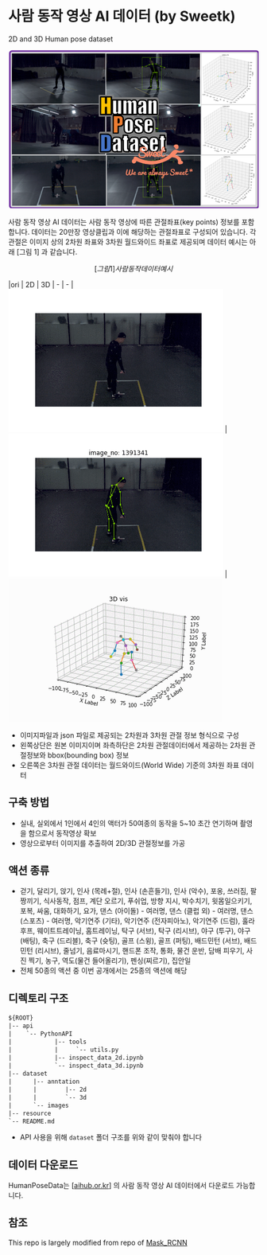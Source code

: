 # 사람 동작 영상 AI 데이터 (by Sweetk)
2D and 3D Human pose dataset

![title](resource/title.png)

사람 동작 영상 AI 데이터는 사람 동작 영상에 따른 관절좌표(key points) 정보를 포함합니다. 데이터는 20만장 영상클립과 이에 해당하는 관절좌표로 구성되어 있습니다. 각 관절은 이미지 상의 2차원 좌표와 3차원 월드와이드 좌표로 제공되며 데이터 예시는 아래 [그림 1] 과 같습니다.

$$[그림 1] 사람동작데이터 예시$$

|ori | 2D | 3D
| -  | -  |
![alt](resource/img003.gif) | ![alt](resource/img004.gif) | ![alt](resource/img005.gif)

* 이미지파일과 json 파일로 제공되는 2차원과 3차원 관절 정보 형식으로 구성
* 왼쪽상단은 원본 이미지이며 좌측하단은 2차원 관절데이터에서 제공하는 2차원 관절정보와 bbox(bounding box) 정보
* 오른쪽은 3차원 관절 데이터는 월드와이드(World Wide) 기준의 3차원 좌표 데이터

## 구축 방법
* 실내, 실외에서 1인에서 4인의 액터가 50여종의 동작을 5~10 초간 연기하며 촬영을 함으로서 동작영상 확보
* 영상으로부터 이미지를 추출하여 2D/3D 관절정보를 가공

## 액션 종류
* 걷기, 달리기, 앉기, 인사 (목례+절), 인사 (손흔들기), 인사 (악수), 포옹, 쓰러짐, 팔짱끼기, 식사동작, 점프, 계단 오르기, 푸쉬업, 방향 지시, 박수치기, 윗몸일으키기, 포복, 싸움, 대화하기, 요가, 댄스 (아이돌) - 여러명, 댄스 (클럽 외) - 여러명, 댄스 (스포츠) - 여러명, 악기연주 (기타), 악기연주 (전자피아노), 악기연주 (드럼), 훌라후프, 웨이트트레이닝, 홈트레이닝, 탁구 (서브), 탁구 (리시브), 야구 (투구), 야구 (배팅), 축구 (드리블), 축구 (슛팅), 골프 (스윙), 골프 (퍼팅), 배드민턴 (서브), 배드민턴 (리시브), 줄넘기, 음료마시기, 핸드폰 조작, 통화, 물건 운반, 담배 피우기, 사진 찍기, 농구, 역도(물건 들어올리기), 펜싱(찌르기), 집안일
* 전체 50종의 액션 중 이번 공개에서는 25종의 액션에 해당

## 디렉토리 구조

```
${ROOT}
|-- api 
|    `-- PythonAPI
|            |-- tools
|            |     `-- utils.py
|            |-- inspect_data_2d.ipynb
|            `-- inspect_data_3d.ipynb
|-- dataset
|      |-- anntation 
|      |        |-- 2d
|      |        `-- 3d
|      `-- images
|-- resource
`-- README.md
```

* API 사용을 위해 `dataset` 폴더 구조를 위와 같이 맞춰야 합니다

## 데이터 다운로드
HumanPoseData는 [[aihub.or.kr](http://www.aihub.or.kr/content/608)] 의 사람 동작 영상 AI 데이터에서 다운로드 가능합니다.

## 참조
This repo is largely modified from repo of [Mask_RCNN](https://github.com/matterport/Mask_RCNN.git)
